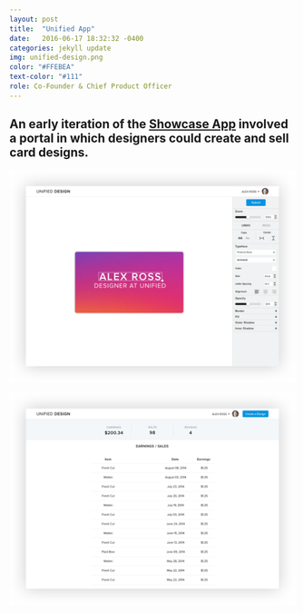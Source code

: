 ```yaml
---
layout: post
title:  "Unified App"
date:   2016-06-17 18:32:32 -0400
categories: jekyll update
img: unified-design.png
color: "#FFEBEA"
text-color: "#111"
role: Co-Founder & Chief Product Officer
---
```

## An early iteration of the **[Showcase App](http://mahadqureshi.com/showcase-app)** involved a portal in which designers could create and sell card designs.

![portal 1](/img/portal1.png)

![portal 1](/img/portal2.png)
